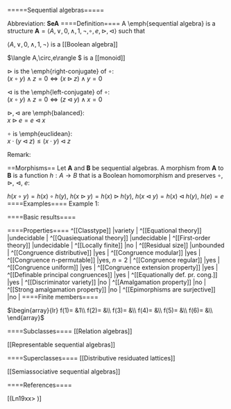 =====Sequential algebras=====

Abbreviation: **SeA**
====Definition====
A \emph{sequential algebra} is a structure $\mathbf{A}=\langle A,\vee,0,
\wedge,1,\neg,\circ,e,\triangleright,\triangleleft\rangle$ such that


$\langle A,\vee,0,
\wedge,1,\neg\rangle$ is a [[Boolean algebra]]


$\langle A,\circ,e\rangle $ is a [[monoid]]


$\triangleright$ is the \emph{right-conjugate} of $\circ$:  
$(x\circ y)\wedge z=0 \iff (x\triangleright z)\wedge y=0$


$\triangleleft$ is the \emph{left-conjugate} of $\circ$:  
$(x\circ y)\wedge z=0 \iff (z\triangleleft y)\wedge x=0$


$\triangleright,\triangleleft$ are \emph{balanced}:  
$x\triangleright e=e\triangleleft x$


$\circ$ is \emph{euclidean}:  
$x\cdot(y\triangleleft z)\leq (x\cdot y)\triangleleft z$


Remark: 

==Morphisms==
Let $\mathbf{A}$ and $\mathbf{B}$ be sequential algebras. 
A morphism from $\mathbf{A}$ to $\mathbf{B}$ is a function $h:A\to B$ that is a Boolean homomorphism and preserves $\circ$, $\triangleright$, $\triangleleft$, $e$:

$h(x\circ y)=h(x)\circ h(y)$, $h(x\triangleright y)=h(x)\triangleright h(y)$, $h(x\triangleleft y)=h(x)\triangleleft h(y)$, $h(e)=e$
====Examples====
Example 1: 

====Basic results====


====Properties====
^[[Classtype]]  |variety |
^[[Equational theory]]  |undecidable |
^[[Quasiequational theory]]  |undecidable |
^[[First-order theory]]  |undecidable |
^[[Locally finite]]  |no |
^[[Residual size]]  |unbounded |
^[[Congruence distributive]]  |yes |
^[[Congruence modular]]  |yes |
^[[Congruence n-permutable]]  |yes, $n=2$ |
^[[Congruence regular]]  |yes |
^[[Congruence uniform]]  |yes |
^[[Congruence extension property]]  |yes |
^[[Definable principal congruences]]  |yes |
^[[Equationally def. pr. cong.]]  |yes |
^[[Discriminator variety]]  |no |
^[[Amalgamation property]]  |no |
^[[Strong amalgamation property]]  |no |
^[[Epimorphisms are surjective]]  |no |
====Finite members====

$\begin{array}{lr}
f(1)= &1\\
f(2)= &\\
f(3)= &\\
f(4)= &\\
f(5)= &\\
f(6)= &\\
\end{array}$

====Subclasses====
[[Relation algebras]] 

[[Representable sequential algebras]] 

====Superclasses====
[[Distributive residuated lattices]] 

[[Semiassociative sequential algebras]] 


====References====

[(Ln19xx>
)]





